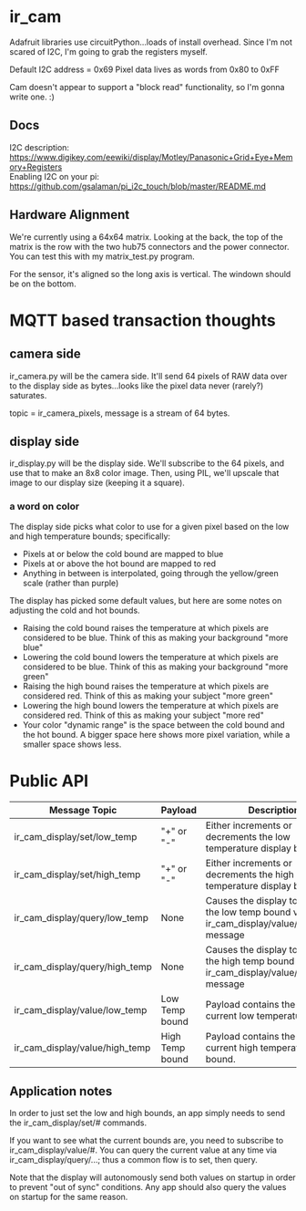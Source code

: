# ir_cam
Adafruit libraries use circuitPython...loads of install overhead.  Since I'm not scared of I2C, I'm going to 
grab the registers myself.

Default I2C address = 0x69
Pixel data lives as words from 0x80 to 0xFF

Cam doesn't appear to support a "block read" functionality, so I'm gonna write one.  :)

## Docs
I2C description: https://www.digikey.com/eewiki/display/Motley/Panasonic+Grid+Eye+Memory+Registers  
Enabling I2C on your pi:  https://github.com/gsalaman/pi_i2c_touch/blob/master/README.md

## Hardware Alignment
We're currently using a 64x64 matrix.  Looking at the back, the top of the matrix is the row with the two hub75 connectors and the power connector.  You can test this with my matrix_test.py program.

For the sensor, it's aligned so the long axis is vertical.  The windown should be on the bottom.

# MQTT based transaction thoughts
## camera side
ir_camera.py will be the camera side.  It'll send 64 pixels of RAW data over to the display side as bytes...looks like the pixel data never (rarely?) saturates.

topic = ir_camera_pixels, message is a stream of 64 bytes.
## display side
ir_display.py will be the display side.  We'll subscribe to the 64 pixels, and use that to make an 8x8 color image.  Then, using PIL, we'll upscale that image to our display size (keeping it a square).

### a word on color
The display side picks what color to use for a given pixel based on the low and high temperature bounds; specifically:
* Pixels at or below the cold bound are mapped to blue
* Pixels at or above the hot bound are mapped to red
* Anything in between is interpolated, going through the yellow/green scale (rather than purple)

The display has picked some default values, but here are some notes on adjusting the cold and hot bounds.
* Raising the cold bound raises the temperature at which pixels are considered to be blue.  Think of this as making your background "more blue"
* Lowering the cold bound lowers the temperature at which pixels are considered to be blue.  Think of this as making your background "more green"
* Raising the high bound raises the temperature at which pixels are considered red.  Think of this as making your subject "more green"
* Lowering the high bound lowers the temperature at which pixels are considered red.  Think of this as making your subject "more red"
* Your color "dynamic range" is the space between the cold bound and the hot bound.  A bigger space here shows more pixel variation, while a smaller space shows less.

# Public API
| Message Topic | Payload | Description |
|---|---|---|
| ir_cam_display/set/low_temp | "+" or "-" | Either increments or decrements the low temperature display bound |
| ir_cam_display/set/high_temp | "+" or "-" | Either increments or decrements the high temperature display bound |
| ir_cam_display/query/low_temp | None | Causes the display to publish the low temp bound via an ir_cam_display/value/low_temp message |
| ir_cam_display/query/high_temp | None | Causes the display to publish the high temp bound via an ir_cam_display/value/high_temp message |
| ir_cam_display/value/low_temp | Low Temp bound | Payload contains the display's current low temperature bound. |
| ir_cam_display/value/high_temp | High Temp bound | Payload contains the display's current high temperature bound. |

## Application notes
In order to just set the low and high bounds, an app simply needs to send the ir_cam_display/set/# commands.

If you want to see what the current bounds are, you need to subscribe to ir_cam_display/value/#.  You can query the current value at any time via ir_cam_display/query/...; thus a common flow is to set, then query.

Note that the display will autonomously send both values on startup in order to prevent "out of sync" conditions.  Any app should also query the values on startup for the same reason.

